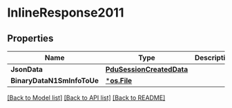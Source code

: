 # InlineResponse2011

## Properties
Name | Type | Description | Notes
------------ | ------------- | ------------- | -------------
**JsonData** | [**PduSessionCreatedData**](PduSessionCreatedData.md) |  | [optional] 
**BinaryDataN1SmInfoToUe** | [***os.File**](*os.File.md) |  | [optional] 

[[Back to Model list]](../README.md#documentation-for-models) [[Back to API list]](../README.md#documentation-for-api-endpoints) [[Back to README]](../README.md)


